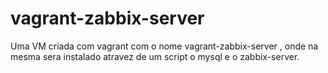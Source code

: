 # vagrant-zabbix-server

Uma VM criada com vagrant com o nome vagrant-zabbix-server  , onde na mesma  sera instalado atravez de um script o mysql e o zabbix-server. 
